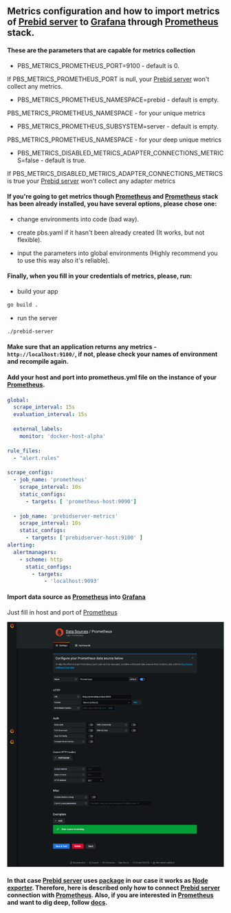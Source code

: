 ## Metrics configuration and how to import metrics of [Prebid server](https://docs.prebid.org/prebid-server/versions/pbs-versions-go.html) to [Grafana](https://grafana.com/) through [Prometheus](https://prometheus.io/) stack.
     
#### These are the parameters that are capable for metrics collection 

- PBS_METRICS_PROMETHEUS_PORT=9100 - default is 0.

If PBS_METRICS_PROMETHEUS_PORT is null, your [Prebid server](https://docs.prebid.org/prebid-server/versions/pbs-versions-go.html) won't collect any metrics.
  
- PBS_METRICS_PROMETHEUS_NAMESPACE=prebid - default is empty.
  
PBS_METRICS_PROMETHEUS_NAMESPACE - for your unique metrics
  
- PBS_METRICS_PROMETHEUS_SUBSYSTEM=server - default is empty.
  
PBS_METRICS_PROMETHEUS_NAMESPACE - for your deep unique metrics
  
- PBS_METRICS_DISABLED_METRICS_ADAPTER_CONNECTIONS_METRICS=false - default is true.

If PBS_METRICS_DISABLED_METRICS_ADAPTER_CONNECTIONS_METRICS is true your [Prebid server](https://docs.prebid.org/prebid-server/versions/pbs-versions-go.html) won't collect any adapter metrics

#### If you're going to get metrics though [Prometheus](https://prometheus.io/) and [Prometheus](https://prometheus.io/) stack has been already installed, you have several options, please chose one:

- change environments into code (bad way).
 
- create pbs.yaml if it hasn't been already created (It works, but not flexible).

- input the parameters into global environments (Highly recommend you to use this way also it's reliable).

#### Finally, when you fill in your credentials of metrics, please, run:

 - build your app 
```bash
go build .
```
 - run the server
```bash
./prebid-server
```

#### Make sure that an application returns any metrics - `http://localhost:9100/`, if not, please check your names of environment and recompile again.

#### Add your host and port into prometheus.yml file on the instance of your [Prometheus](https://prometheus.io/).

```yaml
global:
  scrape_interval: 15s
  evaluation_interval: 15s

  external_labels:
    monitor: 'docker-host-alpha'

rule_files:
  - "alert.rules"

scrape_configs:
  - job_name: 'prometheus'
    scrape_interval: 10s
    static_configs:
      - targets: [ 'prometheus-host:9090']

  - job_name: 'prebidserver-metrics'
    scrape_interval: 10s
    static_configs:
      - targets: ['prebidserver-host:9100' ]
alerting:
  alertmanagers:
    - scheme: http
      static_configs:
        - targets:
            - 'localhost:9093'
```

#### Import data source as [Prometheus](https://prometheus.io/) into [Grafana](https://grafana.com/)

Just fill in host and port of [Prometheus](https://prometheus.io/)

![img_grafana.png](images/img_grafana.png)

#### In that case [Prebid server](https://docs.prebid.org/prebid-server/versions/pbs-versions-go.html) uses [package](https://github.com/prometheus/client_golang) in our case it works as [Node exporter](https://github.com/prometheus/node_exporter). Therefore, here is described only how to connect [Prebid server](https://docs.prebid.org/prebid-server/versions/pbs-versions-go.html) connection with [Prometheus](https://prometheus.io/). Also, if you are interested in [Prometheus](https://prometheus.io/) and want to dig deep, follow [docs](https://prometheus.io/docs/introduction/overview/).
